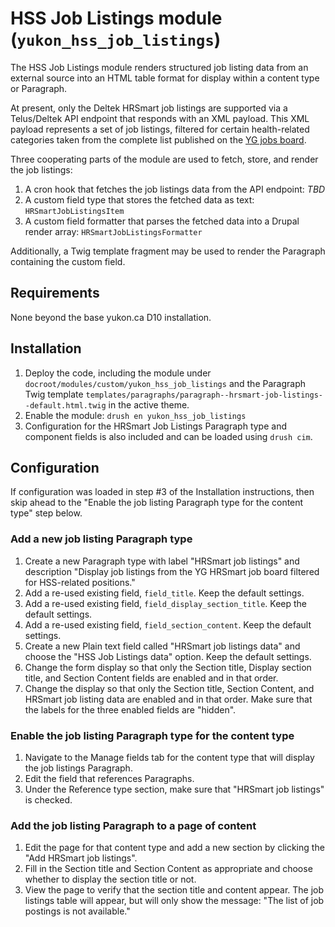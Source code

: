 # HSS Job Listings module (`yukon_hss_job_listings`)

The HSS Job Listings module renders structured job listing data from an external source into an
HTML table format for display within a content type or Paragraph.

At present, only the Deltek HRSmart job listings are supported via a Telus/Deltek API endpoint
that responds with an XML payload.
This XML payload represents a set of job listings, filtered for certain health-related categories
taken from the complete list published on the
[YG jobs board](https://yukongovernment.hua.hrsmart.com/hr/ats/JobSearch/viewAll).

Three cooperating parts of the module are used to fetch, store, and render the job listings:

1. A cron hook that fetches the job listings data from the API endpoint: _TBD_
2. A custom field type that stores the fetched data as text: `HRSmartJobListingsItem`
3. A custom field formatter that parses the fetched data into a Drupal render array:
   `HRSmartJobListingsFormatter`

Additionally, a Twig template fragment may be used to render the Paragraph containing
the custom field.

## Requirements

None beyond the base yukon.ca D10 installation.

## Installation

1. Deploy the code, including the module under `docroot/modules/custom/yukon_hss_job_listings` and
   the Paragraph Twig template
   `templates/paragraphs/paragraph--hrsmart-job-listings--default.html.twig` in the active theme.
2. Enable the module: `drush en yukon_hss_job_listings`
3. Configuration for the HRSmart Job Listings Paragraph type and component fields is also
   included and can be loaded using `drush cim`.

## Configuration

If configuration was loaded in step #3 of the Installation instructions, then skip ahead to
the "Enable the job listing Paragraph type for the content type" step below.

### Add a new job listing Paragraph type

1. Create a new Paragraph type with label "HRSmart job listings" and description
   "Display job listings from the YG HRSmart job board filtered for HSS-related positions."
2. Add a re-used existing field, `field_title`.
   Keep the default settings.
3. Add a re-used existing field, `field_display_section_title`.
   Keep the default settings.
4. Add a re-used existing field, `field_section_content`.
   Keep the default settings.
5. Create a new Plain text field called "HRSmart job listings data" and choose the
   "HSS Job Listings data" option.
   Keep the default settings.
6. Change the form display so that only the Section title, Display section title,
   and Section Content fields are enabled and in that order.
7. Change the display so that only the Section title, Section Content,
   and HRSmart job listing data are enabled and in that order.
   Make sure that the labels for the three enabled fields are "hidden".

### Enable the job listing Paragraph type for the content type

1. Navigate to the Manage fields tab for the content type that will display the job listings
   Paragraph.
2. Edit the field that references Paragraphs.
3. Under the Reference type section, make sure that "HRSmart job listings" is checked.

### Add the job listing Paragraph to a page of content

1. Edit the page for that content type and add a new section by clicking the
   "Add HRSmart job listings".
2. Fill in the Section title and Section Content as appropriate and choose whether to display
   the section title or not.
3. View the page to verify that the section title and content appear.
   The job listings table will appear, but will only show the message:
   "The list of job postings is not available."
